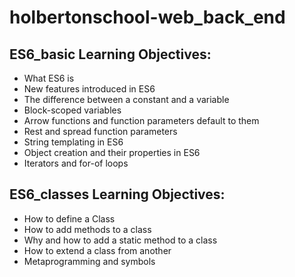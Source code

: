 # holbertonschool-web_back_end

## ES6_basic Learning Objectives:
- What ES6 is
- New features introduced in ES6
- The difference between a constant and a variable
- Block-scoped variables
- Arrow functions and function parameters default to them
- Rest and spread function parameters
- String templating in ES6
- Object creation and their properties in ES6
- Iterators and for-of loops

## ES6_classes Learning Objectives:

- How to define a Class
- How to add methods to a class
- Why and how to add a static method to a class
- How to extend a class from another
- Metaprogramming and symbols
